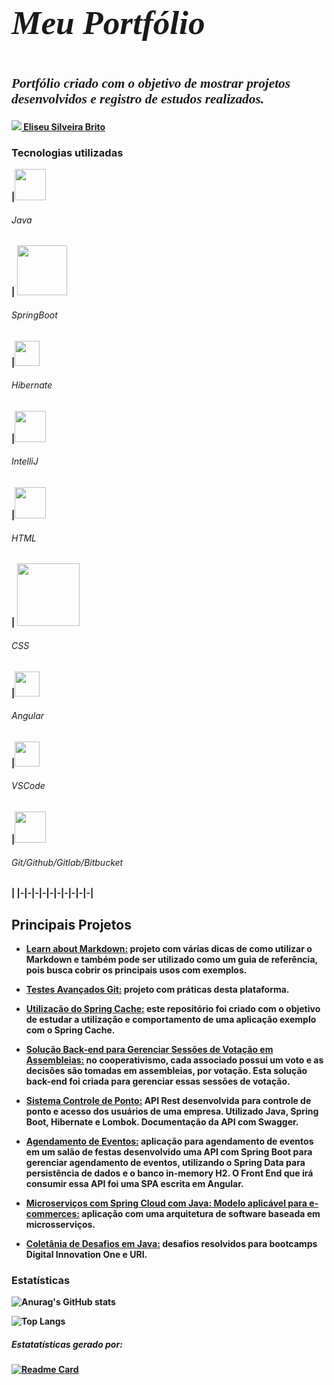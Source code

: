 <p style="font-family: Papyrus, times, serif; font-size:40pt; font-style:italic">
    <b>Meu Portfólio</b>
</p>

<p style="font-family: times, serif; font-size:16pt; font-style:italic"><b>Portfólio criado com o objetivo de mostrar projetos desenvolvidos e registro de estudos realizados.</p>

<a href="https://www.linkedin.com/in/eliseusilveirabrito/"><img src="https://img.shields.io/badge/linkedin-%230077B5.svg?&style=for-the-badge&logo=linkedin&logoColor=white"/> Eliseu Silveira Brito</a>
<br>

###  Tecnologias utilizadas


|<img src="https://cdn4.iconfinder.com/data/icons/logos-and-brands/512/181_Java_logo_logos-512.png" width="50"/> <h6>Java</h6>| <img src="https://ichi.pro/assets/images/max/724/1*gxXLMIuJDHCH7fwIgEP1cg.png" width="80"/> <h6>SpringBoot</h6>|<img src="https://cdn.icon-icons.com/icons2/2699/PNG/512/hibernate_logo_icon_171004.png" width="40"/> <h6>Hibernate</h6>|<img src="https://dashboard.snapcraft.io/site_media/appmedia/2017/11/icon_CE_256_2Qe5uEl.png" width="50"/> <h6>IntelliJ</h6>|<img src="https://cdn0.iconfinder.com/data/icons/social-network-7/50/22-512.png" width="50"/> <h6>HTML</h6>| <img src="https://cdn.icon-icons.com/icons2/1488/PNG/512/5351-css3_102605.png" width="100"/> <h6>CSS</h6>|<img src="https://cdn4.iconfinder.com/data/icons/logos-and-brands/512/21_Angular_logo_logos-512.png" width="40"/> <h6>Angular</h6>|<img src="https://user-images.githubusercontent.com/674621/71187801-14e60a80-2280-11ea-94c9-e56576f76baf.png" width="40"/> <h6>VSCode</h6>|<img src="https://encrypted-tbn0.gstatic.com/images?q=tbn:ANd9GcRARwmNpHgG9Hl8b1jrb4tvXRhpIWod15Cu9A&usqp=CAU" width="50"/> <h6>Git/Github/Gitlab/Bitbucket</h6>|
|-|-|-|-|-|-|-|-|-|-|

<h2 align=rigth > Principais Projetos</h2>

* <a href="https://github.com/eliseusbrito/LearnedAboutMarkdown">Learn about Markdown:</a> projeto com várias dicas de como utilizar o Markdown e também pode ser utilizado como um guia de referência, pois busca cobrir os principais usos com exemplos.

* <a href="https://github.com/eliseusbrito/testesAvancadosGIT">Testes Avançados Git:</a> projeto com práticas desta plataforma.

* <a href="https://github.com/eliseusbrito/springCache">Utilização do Spring Cache:</a>  este repositório foi criado com o objetivo de estudar a utilização e comportamento de uma aplicação exemplo com o Spring Cache.

* <a href="https://github.com/eliseusbrito/DesafioTecnicoCwiVotacaoAssembleia_SpringJPAHibernatePostgreSQL">Solução Back-end para Gerenciar Sessões de Votação em Assembleias:</a> no cooperativismo, cada associado possui um voto e as decisões são tomadas em assembleias, por votação. Esta solução back-end foi criada para gerenciar essas sessões de votação.

* <a href="https://github.com/eliseusbrito/sistemacontroleponto">Sistema Controle de Ponto:</a> API Rest desenvolvida para controle de ponto e acesso dos usuários de uma empresa. Utilizado Java, Spring Boot, Hibernate e Lombok. Documentação da API com Swagger.

* <a href="https://github.com/eliseusbrito/agendadorEventosAngularJava">Agendamento de Eventos:</a> aplicação para agendamento de eventos em um salão de festas desenvolvido uma API com Spring Boot para gerenciar agendamento de eventos, utilizando o Spring Data para persistência de dados e o banco in-memory H2. O Front End que irá consumir essa API foi uma SPA escrita em Angular.

* <a href="https://github.com/eliseusbrito/microservicosEmSpringCloudComJava">Microserviços com Spring Cloud com Java: Modelo aplicável para e-commerces:</a> aplicação com uma arquitetura de software baseada em microsserviços.

* <a href="https://github.com/eliseusbrito/desafiosJavaColetanea">Coletânia de Desafios em Java:</a> desafios resolvidos para bootcamps Digital Innovation One e URI.


### Estatísticas

![Anurag's GitHub stats](https://github-readme-stats.vercel.app/api?username=eliseusbrito&show_icons=true&theme=tokyonight)

![Top Langs](https://github-readme-stats.vercel.app/api/top-langs/?username=eliseusbrito)

##### Estatatísticas gerado por:

[![Readme Card](https://github-readme-stats.vercel.app/api/pin/?username=anuraghazra&repo=github-readme-stats)](https://github.com/anuraghazra/github-readme-stats)



